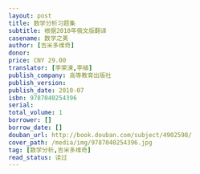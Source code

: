 ```yaml
---
layout: post
title: 数学分析习题集
subtitle: 根据2010年俄文版翻译
casename: 数学之美
author: [吉米多维奇]
donor: 
price: CNY 29.00
translator: [李荣涷,李植]
publish_company: 高等教育出版社
publish_version: 
publish_date: 2010-07
isbn: 9787040254396
serial: 
total_volume: 1
borrower: []
borrow_date: []
douban_url: http://book.douban.com/subject/4902598/
cover_path: /media/img/9787040254396.jpg
tag: [数学分析,吉米多维奇]
read_status: 读过
---
```

